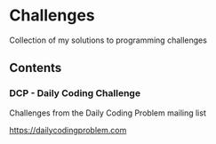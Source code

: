 # Challenges
Collection of my solutions to programming challenges

## Contents

### DCP - Daily Coding Challenge
Challenges from the Daily Coding Problem mailing list

https://dailycodingproblem.com

